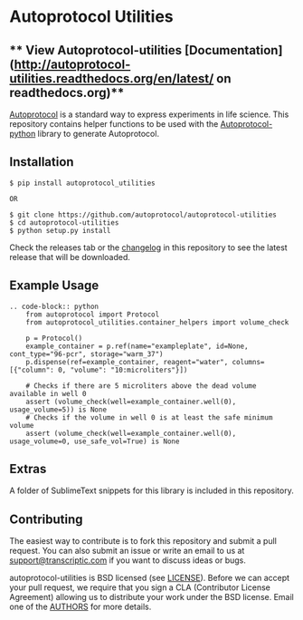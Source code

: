 # Autoprotocol Utilities

## ** View Autoprotocol-utilities [Documentation](http://autoprotocol-utilities.readthedocs.org/en/latest/ on readthedocs.org)**

[Autoprotocol](http://www.autoprotocol.org) is a standard way to express
experiments in life science. This repository contains helper functions to be used with the [Autoprotocol-python](https://github.com/autoprotocol/autoprotocol-python) library to generate Autoprotocol.

## Installation

	$ pip install autoprotocol_utilities

	OR
	
    $ git clone https://github.com/autoprotocol/autoprotocol-utilities
    $ cd autoprotocol-utilities
    $ python setup.py install

 Check the releases tab or the [changelog](https://github.com/autoprotocol/autoprotocol-utilities/blob/master/CHANGELOG.md) in this repository to see the latest release that will be downloaded.

## Example Usage

    .. code-block:: python
        from autoprotocol import Protocol
        from autoprotocol_utilities.container_helpers import volume_check

        p = Protocol()
        example_container = p.ref(name="exampleplate", id=None, cont_type="96-pcr", storage="warm_37")
        p.dispense(ref=example_container, reagent="water", columns=[{"column": 0, "volume": "10:microliters"}])

        # Checks if there are 5 microliters above the dead volume available in well 0
        assert (volume_check(well=example_container.well(0), usage_volume=5)) is None
        # Checks if the volume in well 0 is at least the safe minimum volume
        assert (volume_check(well=example_container.well(0), usage_volume=0, use_safe_vol=True) is None

## Extras

A folder of SublimeText snippets for this library is included in this repository.

## Contributing

The easiest way to contribute is to fork this repository and submit a pull
request.  You can also submit an issue or write an email to us at
support@transcriptic.com if you want to discuss ideas or bugs.

autoprotocol-utilities is BSD licensed (see [LICENSE](https://github.com/autoprotocol/autoprotocol-utilities/blob/master/LICENSE.rst)).
Before we can accept your pull request, we require that you sign a CLA (Contributor License Agreement)
allowing us to distribute your work under the BSD license. Email one of the [AUTHORS](https://github.com/autoprotocol/autoprotocol-utilities/blob/master/AUTHORS.rst) for more details.
